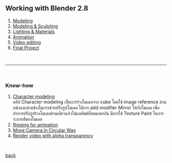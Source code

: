 ## Working with Blender 2.8

1. [Modeling](https://www.youtube.com/watch?v=EIkB1zjWgxI)
2. [Modeling & Sculpting](https://www.youtube.com/watch?v=2CwizAYdaRc&t=35s)
3. [Lighting & Materials](https://www.youtube.com/watch?v=hlBPp0ERPyA&t=159s)
4. [Animation](https://www.youtube.com/watch?v=V6YpWpyV5xQ&t=207s)
5. [Video editing](https://www.youtube.com/watch?v=GaZeoINydXU&t=75s)
6. [Final Project](https://www.youtube.com/watch?v=QOp7FmoBatk)

<br>

-----------------

<br>

### Know-how
1. [Character modeling](https://youtu.be/q8wpgZSwlBk) <br>
คลิป Character modeling เป็นการร้างโมเดลจาก cube โดยใช้ image reference ด้านหน้าและด้านข้างในการช่วยปรับรูปโมเดล ใช้การ add modifier Mirror ให้กับโมเดล เพื่อทำการปรับรูปร่างโมเดลด้านเดียวแล้วได้ผลลัพธ์ที่สมมาตรกัน มีการใช้ Texture Paint ในการระบายสีของโมเดล
2. [Rigging for animation](https://youtu.be/GWlRx_HslAY)
3. [Move Camera In Circular Way](https://youtu.be/5XUJoyZUh1o)
4. [Render video with alpha transparency](https://youtu.be/Q_L-Q4DQtKw)

<br>

[back](/CN409/)
